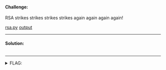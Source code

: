 #### Challenge:

RSA strikes strikes strikes strikes again again again again!

[rsa.py](./rsa.py ":ignore") [output](./out.txt ":ignore")


---

#### Solution:

```
```

---

<details><summary>FLAG:</summary>

```
actf{tw0_equ4ti0ns_in_tw0_unkn0wns_d62507431b7e7087}
```

</details>
<br/>
